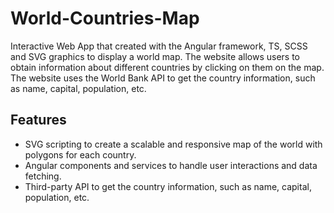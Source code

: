 # World-Countries-Map

Interactive Web App that created with the Angular framework, TS, SCSS and SVG graphics to display a world map. The website allows users to obtain information about different countries by clicking on them on the map. The website uses the World Bank API to get the country information, such as name, capital, population, etc.

## Features

- SVG scripting to create a scalable and responsive map of the world with polygons for each country.
- Angular components and services to handle user interactions and data fetching.
- Third-party API to get the country information, such as name, capital, population, etc.
